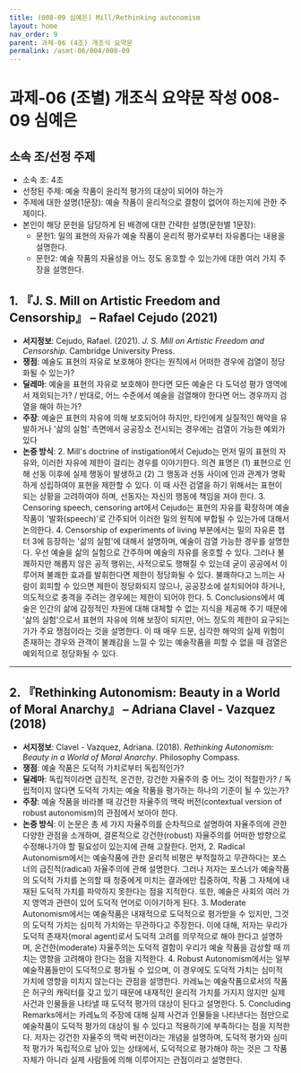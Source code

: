 ```yaml
---
title: (008-09 심예은) Mill/Rethinking autonomism
layout: home
nav_order: 9
parent: 과제-06 (4조) 개조식 요약문
permalink: /asmt-06/004/008-09
---
```


# 과제-06 (조별) 개조식 요약문 작성 008-09 심예은

## 소속 조/선정 주제

- 소속 조: 4조
- 선정된 주제: 예술 작품이 윤리적 평가의 대상이 되어야 하는가
- 주제에 대한 설명(1문장): 예술 작품이 윤리적으로 결함이 없어야 하는지에 관한 주제이다. 
- 본인이 해당 문헌을 담당하게 된 배경에 대한 간략한 설명(문헌별 1문장):  
  - 문헌1: 밀의 표현의 자유가 예술 작품이 윤리적 평가로부터 자유롭다는 내용을 설명한다.
  - 문헌2: 예술 작품의 자율성을 어느 정도 옹호할 수 있는가에 대한 여러 가지 주장을 설명한다.

## 1. 『J. S. Mill on Artistic Freedom and Censorship』 – Rafael Cejudo (2021)

- **서지정보**: Cejudo, Rafael. (2021). *J. S. Mill on Artistic Freedom and Censorship*. Cambridge University Press.
- **쟁점**: 예술도 표현의 자유로 보호해야 한다는 원칙에서 어떠한 경우에 검열이 정당화될 수 있는가?
- **딜레마**: 예술을 표현의 자유로 보호해야 한다면 모든 예술은 다 도덕성 평가 영역에서 제외되는가? / 반대로, 어느 수준에서 예술을 검열해야 한다면 어느 경우까지 검열을 해야 하는가?  
- **주장**: 예술은 표현의 자유에 의해 보호되어야 하지만, 타인에게 실질적인 해악을 유발하거나 '삶의 실험' 측면에서 공공장소 전시되는 경우에는 검열이 가능한 예외가 있다
- **논증 방식**: 2. Mill's doctrine of instigation에서 Cejudo는 먼저 밀의 표현의 자유와, 이러한 자유에 제한이 걸리는 경우를 이야기한다. 의견 표명은 (1) 표현으로 인해 선동 이후에 실제 행동이 발생하고 (2) 그 행동과 선동 사이에 인과 관계가 명확하게 성립하여야 표현을 제한할 수 있다. 이 때 사전 검열을 하기 위해서는 표현이 되는 상황을 고려하여야 하며, 선동자는 자신의 행동에 책임을 져야 한다. 3. Censoring speech, censoring art에서 Cejudo는 표현의 자유를 확장하며 예술 작품이 '발화(speech)'로 간주되어 이러한 밀의 원칙에 부합될 수 있는가에 대해서 논의한다. 4. Censorship of experiments of living 부분에서는 밀의 자유론 챕터 3에 등장하는 '삶의 실험'에 대해서 설명하며, 예술이 검열 가능한 경우를 설명한다. 우선 예술을 삶의 실험으로 간주하며 예술의 자유를 옹호할 수 있다. 그러나 불쾌하지만 해롭지 않은 공적 행위는, 사적으로도 행해질 수 있는데 굳이 공공에서 이루어져 불쾌한 효과를 발휘한다면 제한이 정당화될 수 있다. 불쾌하다고 느끼는 사람이 회피할 수 있으면 제한이 정당화되지 않으나, 공공장소에 설치되어야 하거나, 의도적으로 충격을 주려는 경우에는 제한이 되어야 한다. 5. Conclusions에서 예술은 인간의 삶에 감정적인 차원에 대해 대체할 수 없는 지식을 제공해 주기 때문에 '삶의 실험'으로서 표현의 자유에 의해 보장이 되지만, 어느 정도의 제한이 요구되는가가 주요 쟁점이라는 것을 설명한다. 이 때 매우 드문, 심각한 해악의 실제 위험이 존재하는 경우와 관객이 불쾌감을 느낄 수 있는 예술작품을 피할 수 없을 때 검열은 예외적으로 정당화될 수 있다.

---

## 2. 『Rethinking Autonomism: Beauty in a World of Moral Anarchy』 – Adriana Clavel - Vazquez (2018)

- **서지정보**: Clavel - Vazquez, Adriana. (2018). *Rethinking Autonomism: Beauty in a World of Moral Anarchy*. Philosophy Compass.
- **쟁점**: 예술 작품은 도덕적 가치로부터 독립적인가?
- **딜레마**: 독립적이라면 급진적, 온건한, 강건한 자율주의 중 어느 것이 적절한가? / 독립적이지 않다면 도덕적 가치는 예술 작품을 평가하는 하나의 기준이 될 수 있는가?
- **주장**: 예술 작품을 바라볼 때 강건한 자율주의 맥락 버전(contextual version of robust autonomism)의 관점에서 보아야 한다.
- **논증 방식**: 이 논문은 총 세 가지 자율주의를 순차적으로 설명하여 자율주의에 관한 다양한 관점을 소개하며, 결론적으로 강건한(robust) 자율주의를 어떠한 방향으로 수정해나가야 할 필요성이 있는지에 관해 고찰한다. 먼저, 2. Radical Autonomism에서는 예술작품에 관한 윤리적 비평은 부적절하고 무관하다는 포스너의 급진적(radical) 자율주의에 관해 설명한다. 그러나 저자는 포스너가 예술작품의 도덕적 가치를 논의할 때 청중에게 미치는 결과에만 집중하여, 작품 그 자체에 내재된 도덕적 가치를 파악하지 못한다는 점을 지적한다. 또한, 예술은 사회의 여러 가지 영역과 관련이 있어 도덕적 언어로 이야기하게 된다. 3. Moderate Autonomism에서는 예술작품은 내재적으로 도덕적으로 평가받을 수 있지만, 그것의 도덕적 가치는 심미적 가치와는 무관하다고 주장한다. 이에 대해, 저자는 우리가 도덕적 존재자(moral agent)로서 도덕적 고려를 의무적으로 해야 한다고 설명하며, 온건한(moderate) 자율주의는 도덕적 결함이 우리가 예술 작품을 감상할 때 끼치는 영향을 고려해야 한다는 점을 지적한다. 4. Robust Autonomism에서는 일부 예술작품들만이 도덕적으로 평가될 수 있으며, 이 경우에도 도덕적 가치는 심미적 가치에 영향을 미치지 않는다는 관점을 설명한다. 카레뇨는 예술작품으로서의 작품은 허구의 캐릭터를 갖고 있기 때문에 내재적인 윤리적 가치를 가지지 않지만 실제 사건과 인물들을 나타낼 때 도덕적 평가의 대상이 된다고 설명한다. 5. Concluding Remarks에서는 카레뇨의 주장에 대해 실제 사건과 인물들을 나타낸다는 점만으로 예술작품이 도덕적 평가의 대상이 될 수 있다고 적용하기에 부족하다는 점을 지적한다. 저자는 강건한 자율주의 맥락 버전이라는 개념을 설명하며, 도덕적 평가와 심미적 평가가 독립적으로 남아 있는 상태에서, 도덕적으로 평가해야 하는 것은 그 작품 자체가 아니라 실제 사람들에 의해 이루어지는 관점이라고 설명한다.

